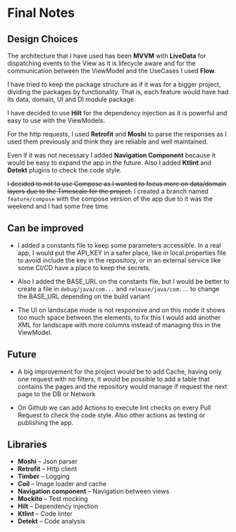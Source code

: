 # Final Notes

## Design Choices

The architecture that I have used has been **MVVM** with **LiveData** for dispatching events to the View as it is lifecycle aware and for the communication between the ViewModel and the UseCases I used **Flow**.

I have tried to keep the package structure as if it was for a bigger project, dividing the packages by functionality.
That is, each feature would have had its data, domain, UI and DI module package.

I have decided to use **Hilt** for the dependency injection as it is powerful and easy to use with the ViewModels.

For the http requests, I used **Retrofit** and **Moshi** to parse the responses as I used them previously and think they are reliable and well maintained.

Even if it was not necessary I added **Navigation Component** because it would be easy to expand the app in the future.
Also I added **Ktlint** and **Detekt** plugins to check the code style.

~~I decided to not to use Compose as I wanted to focus more on data/domain layers due to the Timescale for the project.~~
I created a branch named `feature/compose` with the compose version of the app due to it was the weekend and I had some free time.


## Can be improved

- I added a constants file to keep some parameters accessible. In a real app, I would put the API_KEY in a safer place, like in local.properties file to avoid include the key in the repository, or in an external service like some CI/CD have a place to keep the secrets.

- Also I added the BASE_URL on the constants file, but I would be better to create a file in `debug/java/com...` and `release/java/com...` to change the BASE_URL depending on the build variant

- The UI on landscape mode is not responsive and on this mode it shows too much space between the elements, to fix this I would add another XML for landscape with more columns instead of managing this in the ViewModel.

## Future

- A big improvement for the project would be to add Cache, having only one request with no filters, it would be possible to add a table that contains the pages and the repository would manage if request the next page to the DB or Network

- On Github we can add Actions to execute lint checks on every Pull Request to check the code style.
  Also other actions as testing or publishing the app.


## Libraries

- **Moshi** – Json parser
- **Retrofit** – Http client
- **Timber** – Logging
- **Coil** – Image loader and cache
- **Navigation component** – Navigation between views
- **Mockito** – Test mocking
- **Hilt** – Dependency injection
- **Ktlint** – Code linter
- **Detekt** – Code analysis
